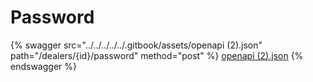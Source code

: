 # Password

{% swagger src="../../../../../.gitbook/assets/openapi (2).json" path="/dealers/{id}/password" method="post" %}
[openapi (2).json](<../../../../../.gitbook/assets/openapi (2).json>)
{% endswagger %}
